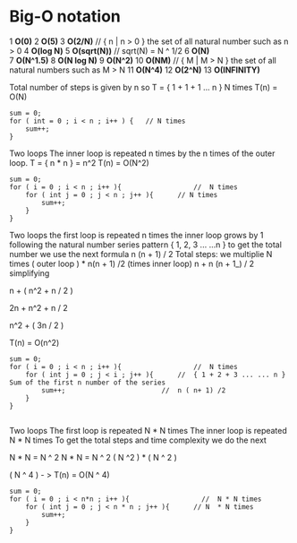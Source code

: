 
# Big-O notation 


1  **O(0)**
2  **O(5)**
3  **O(2/N)**          //   { n | n > 0 } the set of all natural number such as n > 0 
4  **O(log N)**
5  **O(sqrt(N))**      // sqrt(N) = N ^ 1/2 
6  **O(N)**            
7  **O(N^1.5)**
8  **O(N log N)**
9  **O(N^2)**
10 **O(NM)**           // { M | M > N } the set of all natural numbers such as M > N
11 **O(N^4)**
12 **O(2^N)**
13 **O(INFINITY)**



Total number of steps is given by n so
T = { 1 + 1 + 1 ... n } N times
T(n) = O(N)
```
sum = 0;
for ( int = 0 ; i < n ; i++ ) {   // N times
    sum++;
}
```


Two loops 
The inner loop is repeated n times by the
n times of the outer loop.
T = { n * n } = n^2
T(n) = O(N^2)

```
sum = 0;
for ( i = 0 ; i < n ; i++ ){                  //  N times
	for ( int j = 0 ; j < n ; j++ ){      // N times
	 	sum++;
	}
}

```

Two loops the first loop is repeated n times
the inner loop grows by 1 following the natural number
series pattern { 1, 2, 3 ... ...n }  to get the total number
we use the next formula  n (n + 1) / 2
Total steps:  we multiplie N times ( outer loop ) * n(n + 1) /2 (times inner loop)
n + n (n + 1_) / 2
simplifying 

n + ( n^2 + n / 2 )

2n + n^2 + n / 2

n^2 + ( 3n / 2 )

T(n) = O(n^2)

```
sum = 0;
for ( i = 0 ; i < n ; i++ ){                  //  N times
	for ( int j = 0 ; j < i ; j++ ){      //  { 1 + 2 + 3 ... ... n } Sum of the first n number of the series 
	 	sum++;                        //  n ( n+ 1) /2
	}
}


```

Two loops
The first loop is repeated N * N times
The inner loop is repeated N * N times
To get the total steps and time complexity we do the next

N * N =  N ^ 2
N * N = N ^ 2
( N ^2 ) * ( N ^ 2 )

( N ^ 4 ) - >  T(n) = O(N ^ 4)
```
sum = 0;
for ( i = 0 ; i < n*n ; i++ ){                  //  N * N times
	for ( int j = 0 ; j < n * n ; j++ ){      // N  * N times
	 	sum++;
	}
}

```

